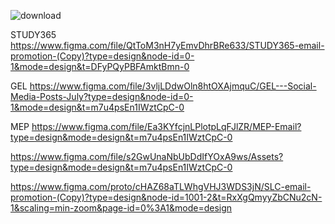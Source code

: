 
![download](https://github.com/sohaniabeywickrama/UI-UX-Developer-Intern/assets/99112193/4e818388-9c8d-4f8f-afe4-cff176541cfa)


  STUDY365 
  https://www.figma.com/file/QtToM3nH7yEmvDhrBRe633/STUDY365-email-promotion-(Copy)?type=design&node-id=0-1&mode=design&t=DFyPQyPBFAmktBmn-0


  GEL
  https://www.figma.com/file/3vljLDdwOln8htOXAjmquC/GEL---Social-Media-Posts-July?type=design&node-id=0-1&mode=design&t=m7u4psEn1IWztCpC-0

  MEP
  https://www.figma.com/file/Ea3KYfcjnLPlotpLqFJlZR/MEP-Email?type=design&mode=design&t=m7u4psEn1IWztCpC-0

  
https://www.figma.com/file/s2GwUnaNbUbDdIfYOxA9ws/Assets?type=design&mode=design&t=m7u4psEn1IWztCpC-0

https://www.figma.com/proto/cHAZ68aTLWhgVHJ3WDS3jN/SLC-email-promotion-(Copy)?type=design&node-id=1001-2&t=RxXgQmyyZbCNu2cN-1&scaling=min-zoom&page-id=0%3A1&mode=design

